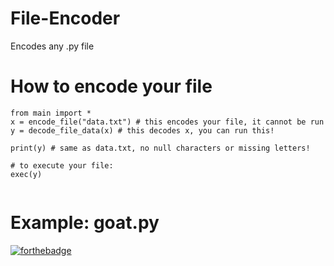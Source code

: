 # File-Encoder
Encodes any .py file
# How to encode your file
```
from main import *
x = encode_file("data.txt") # this encodes your file, it cannot be run
y = decode_file_data(x) # this decodes x, you can run this!

print(y) # same as data.txt, no null characters or missing letters!

# to execute your file:
exec(y)


```
# Example: goat.py
[![forthebadge](https://forthebadge.com/images/badges/compatibility-blackberry.svg)](https://forthebadge.com)
